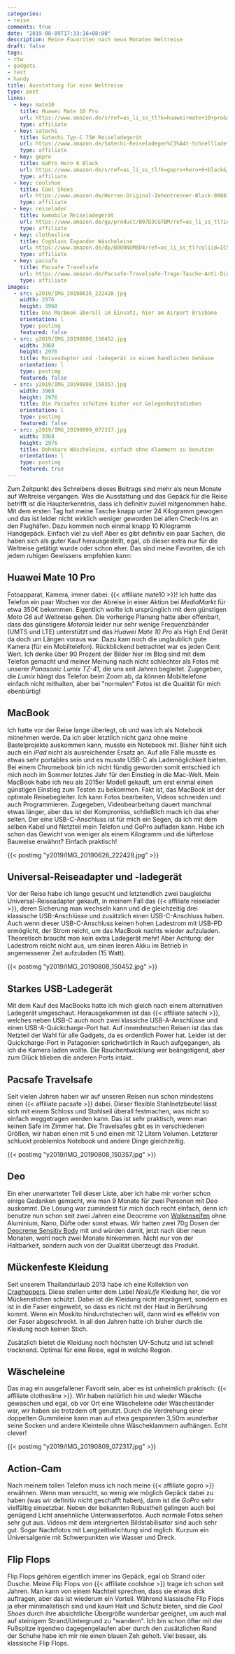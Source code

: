 ```yaml
---
categories:
- reise
comments: true
date: "2019-08-09T17:33:16+08:00"
description: Meine Favoriten nach neun Monaten Weltreise
draft: false
tags:
- rtw
- gadgets
- test
- handy
title: Ausstattung für eine Weltreise
type: post
links:
  - key: mate10
    title: Huawei Mate 10 Pro
    url: https://www.amazon.de/s/ref=as_li_ss_tl?k=huawei+mate+10+pro&rh=n:562066,n:3468301&dc&qid=1565244911&rnid=1703609031&ref=sr_nr_n_2&linkCode=ll2&tag=chaosblog-21&linkId=9398eb33cd2a1dfa660f40a627442091&language=de_DE
    type: affiliate
  - key: satechi
    title: Satechi Typ-C 75W Reiseladegerät
    url: https://www.amazon.de/Satechi-Reiseladeger%C3%A4t-Schnellladefunktion-Qualcomm-kompatibel-Space-Grau/dp/B078864F15/ref=as_li_ss_tl?__mk_de_DE=%C3%85M%C3%85%C5%BD%C3%95%C3%91&keywords=satechi+75w&qid=1565245016&s=gateway&sr=8-4&linkCode=ll1&tag=chaosblog-21&linkId=2a26f1385d8f68b4b66f68f3ad640d1e&language=de_DE
    type: affiliate
  - key: gopro
    title: GoPro Hero 6 Black
    url: https://www.amazon.de/s/ref=as_li_ss_tl?k=gopro+hero+6+black&__mk_de_DE=%C3%85M%C3%85%C5%BD%C3%95%C3%91&crid=32S5Q9FJTCDWB&sprefix=gopro+hero+6+b,aps,1032&ref=nb_sb_ss_i_1_14&linkCode=ll2&tag=chaosblog-21&linkId=1ab75af82b53230a1061fc50ca972fed&language=de_DE
    type: affiliate
  - key: coolshoe
    title: Cool Shoes
    url: https://www.amazon.de/Herren-Original-Zehentrenner-Black-00861/dp/B06Y1KXFM8/ref=as_li_ss_tl?keywords=cool+shoes&qid=1565243399&s=gateway&sr=8-2&linkCode=ll1&tag=chaosblog-21&linkId=c0ea90a7d6e603a4cf7702575ee201b3&language=de_DE
    type: affiliate
  - key: reiselader
    title: kwmobile Reiseladegerät
    url: https://www.amazon.de/gp/product/B07D3CGTBM/ref=as_li_ss_tl?ie=UTF8&psc=1&linkCode=ll1&tag=chaosblog-21&linkId=18e5d56418f19b354b24e8eedfd3baa9&language=de_DE
    type: affiliate
  - key: clothesline
    title: Coghlans Expander Wäscheleine
    url: https://www.amazon.de/dp/B000NUM8D4/ref=as_li_ss_tl?coliid=ICS0UXJ51CLRL&colid=23AU873JG2BNU&psc=1&ref_=lv_ov_lig_dp_it&linkCode=ll1&tag=chaosblog-21&linkId=5040c727b89b8b4825d73165fb596bd0&language=de_DE
    type: affiliate
  - key: pacsafe
    title: Pacsafe Travelsafe
    url: https://www.amazon.de/Pacsafe-Travelsafe-Trage-Tasche-Anti-Diebstahl-Technologie/dp/B00E8BK6KQ/ref=as_li_ss_tl?keywords=pacsafe&qid=1565342540&s=gateway&sr=8-2&th=1&linkCode=ll1&tag=chaosblog-21&linkId=109596c909d13da6de7129b500cae689&language=de_DE
    type: affiliate
images:
  - src: y2019/IMG_20190626_222428.jpg
    width: 2976
    height: 3968
    title: Das MacBook überall im Einsatz, hier am Airport Brisbane
    orientation: l
    type: postimg
    featured: false
  - src: y2019/IMG_20190808_150452.jpg
    width: 3968
    height: 2976
    title: Reiseadapter und -ladegerät in einem handlichen Gehäuse
    orientation: l
    type: postimg
    featured: false
  - src: y2019/IMG_20190808_150357.jpg
    width: 3968
    height: 2976
    title: Die Pacsafes schützen bisher vor Gelegenheitsdieben
    orientation: l
    type: postimg
    featured: false
  - src: y2019/IMG_20190809_072317.jpg
    width: 3968
    height: 2976
    title: Dehnbare Wäscheleine, einfach ohne Klammern zu benutzen
    orientation: l
    type: postimg
    featured: true
---
```


Zum Zeitpunkt des Schreibens dieses Beitrags sind mehr als neun Monate auf Weltreise vergangen. Was die Ausstattung und das Gepäck für die Reise betrifft ist die Haupterkenntnis, dass ich definitiv zuviel mitgenommen habe. Mit dem ersten Tag hat meine Tasche knapp unter 24 Kilogramm gewogen und das ist leider nicht wirklich weniger geworden bei allen Check-Ins an den Flughäfen. Dazu kommen noch einmal knapp 10 Kilogramm Handgepäck. Einfach viel zu viel! Aber es gibt definitiv ein paar Sachen, die haben sich als guter Kauf herausgestellt, egal, ob dieser extra nur für die Weltreise getätigt wurde oder schon eher. Das sind meine Favoriten, die ich jedem ruhigen Gewissens empfehlen kann:

## Huawei Mate 10 Pro

Fotoapparat, Kamera, immer dabei: {{< affiliate mate10 >}}! Ich hatte das Telefon ein paar Wochen vor der Abreise in einer Aktion bei _MediaMarkt_ für etwa 350€ bekommen. Eigentlich wollte ich ursprünglich mit dem günstigen _Moto G6_ auf Weltreise gehen. Die vorherige Planung hatte aber offenbart, dass das günstigere _Motorola_ leider nur sehr wenige Frequenzbänder  (UMTS und LTE) unterstützt und das _Huawei Mate 10 Pro_ als High End Gerät da doch um Längen voraus war. Dazu kam noch die unglaublich gute Kamera (für ein Mobiltelefon). Rückblickend betrachtet war es jeden Cent Wert. Ich denke über 90 Prozent der Bilder hier im Blog sind mit dem Telefon gemacht und meiner Meinung nach nicht schlechter als Fotos mit unserer _Panasonic Lumix TZ-41_, die uns seit Jahren begleitet. Zugegeben, die _Lumix_ hängt das Telefon beim Zoom ab, da können Mobiltelefone einfach nicht mithalten, aber bei "normalen" Fotos ist die Qualität für mich ebenbürtig!

## MacBook

Ich hatte vor der Reise lange überlegt, ob und was ich als Notebook mitnehmen werde. Da ich aber letztlich nicht ganz ohne meine Bastelprojekte auskommen kann, musste ein Notebook mit. Bisher fühlt sich auch ein _iPad_ nicht als ausreichender Ersatz an. Auf alle Fälle musste es etwas sehr portables sein und es musste USB-C als Lademöglichkeit bieten. Bei einem Chromebook bin ich nicht fündig geworden somit entschied ich mich noch im Sommer letztes Jahr für den Einstieg in die Mac-Welt. Mein MacBook habe ich neu als 2015er Modell gekauft, um erst einmal einen günstigen Einstieg zum Testen zu bekommen. Fakt ist, das MacBook ist der optimale Reisebegleiter. Ich kann Fotos bearbeiten, Videos schneiden und auch Programmieren. Zugegeben, Videobearbeitung dauert manchmal etwas länger, aber das ist der Kompromiss, schließlich mach ich das eher selten. Der eine USB-C-Anschluss ist für mich ein Segen, da ich mit dem selben Kabel und Netzteil mein Telefon und GoPro aufladen kann. Habe ich schon das Gewicht von weniger als einem Kilogramm und die lüfterlose Bauweise erwähnt? Einfach praktisch!

{{< postimg "y2019/IMG_20190626_222428.jpg" >}}

## Universal-Reiseadapter und -ladegerät

Vor der Reise habe ich lange gesucht und letztendlich zwei baugleiche Universal-Reiseadapter gekauft, in meinem Fall das {{< affiliate reiselader >}}, deren Sicherung man wechseln kann und die gleichzeitig drei  klassische USB-Anschlüsse und zusätzlich einen USB-C-Anschluss haben. Auch wenn dieser USB-C-Anschluss keinen hohen Ladestrom mit USB-PD ermöglicht, der Strom reicht, um das MacBook nachts wieder aufzuladen. Theoretisch braucht man kein extra Ladegerät mehr! Aber Achtung: der Ladestrom reicht nicht aus, um einen leeren Akku im Betrieb in angemessener Zeit aufzuladen (15 Watt).

{{< postimg "y2019/IMG_20190808_150452.jpg" >}}

## Starkes USB-Ladegerät

Mit dem Kauf des MacBooks hatte ich mich gleich nach einem alternativen Ladegerät umgeschaut. Herausgekommen ist das {{< affiliate satechi >}}, welches neben USB-C auch noch zwei klassiche USB-A-Anschlüsse und einen USB-A-Quickcharge-Port hat. Auf innerdeutschen Reisen ist das das Netzteil der Wahl für alle Gadgets, da es ordentlich Power hat. Leider ist der Quickcharge-Port in Patagonien sprichwörtlich in Rauch aufgegangen, als ich die Kamera laden wollte. Die Rauchentwicklung war beängstigend, aber zum Glück blieben die anderen Ports intakt. 

## Pacsafe Travelsafe

Seit vielen Jahren haben wir auf unseren Reisen nun schon mindestens einen {{< affiliate pacsafe >}} dabei. Dieser flexible Stahlnetzbeutel lässt sich mit einem Schloss und Stahlseil überall festmachen, was nicht so einfach weggetragen werden kann. Das ist sehr praktisch, wenn man keinen Safe im Zimmer hat. Die Travelsafes gibt es in verschiedenen Größen, wir haben einen mit 5 und einen mit 12 Litern Volumen. Letzterer schluckt problemlos Notebook und andere Dinge gleichzeitig.

{{< postimg "y2019/IMG_20190808_150357.jpg" >}}

## Deo

Ein eher unerwarteter Teil dieser Liste, aber ich habe mir vorher schon einige Gedanken gemacht, wie man 9 Monate für zwei Personen mit Deo auskommt. Die Lösung war zumindest für mich doch recht einfach, denn ich benutze nun schon seit zwei Jahren eine Deocreme von [Wolkenseifen](https://www.wolkenseifen.de/) ohne Aluminium, Nano, Düfte oder sonst etwas. Wir hatten zwei 70g Dosen der [Deocreme Sensitiv Body](https://www.wolkenseifen.de/Deocreme-Sensitiv-Body) mit und würden damit, jetzt nach über neun Monaten, wohl noch zwei Monate hinkommen. Nicht nur von der Haltbarkeit, sondern auch von der Qualität überzeugt das Produkt.

## Mückenfeste Kleidung

Seit unserem Thailandurlaub 2013 habe ich eine Kollektion von [Craghoppers](https://www.craghoppers.de). Diese stellen unter dem Label _NosiLife_ Kleidung her, die vor Mückenstichen schützt. Dabei ist die Kleidung nicht imprägniert, sondern es ist in die Faser eingewebt, so dass es nicht mit der Haut in Berührung kommt. Wenn ein Moskito hindurchstechen will, dann wird es effektiv von der Faser abgeschreckt. In all den Jahren hatte ich bisher durch die Kleidung noch keinen Stich.

Zusätzlich bietet die Kleidung noch höchsten UV-Schutz und ist schnell trocknend. Optimal für eine Reise, egal in welche Region.

## Wäscheleine

Das mag ein ausgefallener Favorit sein, aber es ist unheimlich praktisch: {{< affiliate clothesline >}}. Wir haben natürlich hin und wieder Wäsche gewaschen und egal, ob vor Ort eine Wäscheleine oder Wäscheständer war, wir haben sie trotzdem oft genutzt. Durch die Verdrehung einer doppelten Gummileine kann man auf etwa gespannten 3,50m wunderbar seine Socken und andere Kleinteile ohne Wäscheklammern aufhängen. Echt clever! 

{{< postimg "y2019/IMG_20190809_072317.jpg" >}}

## Action-Cam

Nach meinem tollen Telefon muss ich noch meine {{< affiliate gopro >}} erwähnen. Wenn man versucht, so wenig wie möglich Gepäck dabei zu haben (was wir definitiv nicht geschafft haben), dann ist die _GoPro_ sehr vielfältig einsetzbar. Neben der bekannten Robustheit gelingen auch bei genügend Licht ansehnliche Unterwasserfotos. Auch normale Fotos sehen sehr gut aus. Videos mit dem intergrierten Bildstabilisator sind auch sehr gut. Sogar Nachtfotos mit Langzeitbelichtung sind mglich. Kurzum ein Universalgenie mit Schwerpunkten wie Wasser und Dreck.

## Flip Flops

Flip Flops gehören eigentlich immer ins Gepäck, egal ob Strand oder Dusche. Meine Flip Flops von {{< affiliate coolshoe >}} trage ich schon seit Jahren. Man kann von einem Nachteil sprechen, dass sie etwas dick auftragen, aber das ist wiederum ein Vorteil. Während klassische Flip Flops ja eher minimalistisch sind und kaum Halt und Schutz bieten, sind die _Cool Shoes_ durch ihre absichtliche Übergröße wunderbar geeignet, um auch mal auf steinigem Strand/Untergrund zu "wandern". Ich bin schon öfter mit der Fußspitze irgendwo dagegengelaufen aber durch den zusätzlichen Rand der Schuhe habe ich mir nie einen blauen Zeh geholt. Viel besser, als klassische Flip Flops.